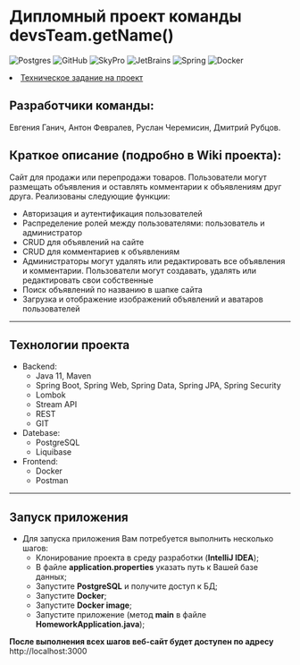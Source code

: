 # Дипломный проект команды devsTeam.getName()

<div>

![Postgres](https://img.shields.io/badge/postgres-%23316192.svg?style=for-the-badge&logo=postgresql&logoColor=white)
![GitHub](https://img.shields.io/badge/github-%23121011.svg?style=for-the-badge&logo=github&logoColor=white)
![SkyPro](https://img.shields.io/badge/SkyPro-green?style=for-the-badge&logo=skypro&logoColor=white)
![JetBrains](https://img.shields.io/badge/IntelliJ%20IDEA-java-blue?style=for-the-badge&logo=jetbrains&logoColor=white)
![Spring](https://img.shields.io/badge/Spring-green?style=for-the-badge&logo=spring&logoColor=white)
![Docker](https://img.shields.io/badge/Docker-blue?style=for-the-badge&logo=docker&logoColor=white)
</div>
<li><a href="https://skyengpublic.notion.site/64113e0a2641475c9ad9bea93144afff">Техническое задание на проект</a></li>

## Разработчики команды: 
Евгения Ганич, Антон Февралев, Руслан Черемисин, Дмитрий Рубцов.

## Краткое описание (подробно в Wiki проекта):

Сайт для продажи или перепродажи товаров. Пользователи могут размещать объявления и оставлять комментарии к объявлениям друг друга.
Реализованы следующие функции:

- Авторизация и аутентификация пользователей
- Распределение ролей между пользователями: пользователь и администратор
- CRUD для объявлений на сайте
- CRUD для комментариев к объявлениям
- Администраторы могут удалять или редактировать все объявления и комментарии. Пользователи могут создавать, удалять или редактировать свои собственные
- Поиск объявлений по названию в шапке сайта
- Загрузка и отображение изображений объявлений и аватаров пользователей

___

## Технологии проекта
* Backend:
    - Java 11, Maven
    - Spring Boot, Spring Web, Spring Data, Spring JPA, Spring Security
    - Lombok
    - Stream API    
    - REST
    - GIT
* Datebase:
    - PostgreSQL
    - Liquibase
* Frontend:
    - Docker
    - Postman
---
## Запуск приложения
* Для запуска приложения Вам потребуется выполнить несколько шагов:
    - Клонирование проекта в среду разработки (**IntelliJ IDEA**);
    - В файле **application.properties** указать путь к Вашей базе данных;
    - Запустите **PostgreSQL** и получите доступ к БД;
    - Запустите **Docker**;
    - Запустите **Docker image**;
    - Запустите приложение (метод **main** в файле **HomeworkApplication.java**);

**После выполнения всех шагов веб-сайт будет доступен по адресу** http://localhost:3000
